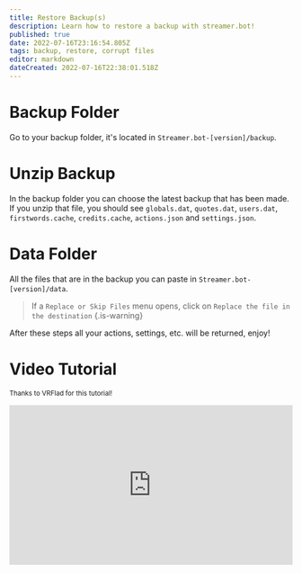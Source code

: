 ```yaml
---
title: Restore Backup(s)
description: Learn how to restore a backup with streamer.bot!
published: true
date: 2022-07-16T23:16:54.805Z
tags: backup, restore, corrupt files
editor: markdown
dateCreated: 2022-07-16T22:38:01.518Z
---
```


# Backup Folder
Go to your backup folder, it's located in `Streamer.bot-[version]/backup`.

# Unzip Backup
In the backup folder you can choose the latest backup that has been made.
If you unzip that file, you should see `globals.dat`, `quotes.dat`, `users.dat`, `firstwords.cache`, `credits.cache`, `actions.json` and `settings.json`.

# Data Folder
All the files that are in the backup you can paste in `Streamer.bot-[version]/data`.
> If a `Replace or Skip Files` menu opens, click on `Replace the file in the destination`
{.is-warning}

After these steps all your actions, settings, etc. will be returned, enjoy!

# Video Tutorial
<small>Thanks to VRFlad for this tutorial!</small>

<div class=“iframe-container”><iframe src="https://www.youtube.com/embed/5z-ULoqxmiA" title="YouTube video player" frameborder="0" allow="accelerometer; autoplay; clipboard-write; encrypted-media; gyroscope; picture-in-picture" allowfullscreen style="border: none; max-width: 100%; width: 100%; aspect-ratio: 16/9;"></iframe></div>